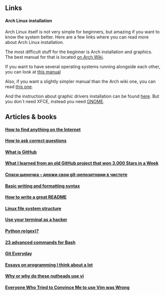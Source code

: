 ## Links
#### Arch Linux installation
Arch Linux itself is not very simple for beginners, but amazing 
if you want to know the system better. Here are a few links where
you can read more about Arch Linux installation.

The most difficult stuff for the beginner is Arch installation and graphics. 
The best manual for that is located 
[on Arch Wiki](https://wiki.archlinux.org/index.php/installation_guide). 

If you want to have several operating systems running alongside each other, you can look at
[this manual](https://sollus-soft.blogspot.com/2017/01/arch-linux-windows-10-uefi-systemd-boot.html)

Also, if you want a slightly simpler manual than the Arch wiki one, you can read 
[this one](https://sollus-soft.blogspot.com/2017/01/arch-linux-64-uefi-systemd-boot-grub.html). 

And the instruction about graphic drivers installation can be found 
[here](https://ziggi.org/ustanovka-i-nastroyka-arch-linux-xfce-chast-1/).
But you don\`t need XFCE, instead you need [GNOME](https://wiki.archlinux.org/index.php/GNOME).

## Articles & books

#### [How to find anything on the Internet](https://www.alec.fyi/dorking-how-to-find-anything-on-the-internet.html)

#### [How to ask correct questions](http://segfault.kiev.ua/smart-questions-ru.html#classic)

#### [What is GitHub](https://www.howtogeek.com/180167/htg-explains-what-is-github-and-what-do-geeks-use-it-for/)

#### [What I learned from an old GitHub project that won 3,000 Stars in a Week](https://www.freecodecamp.org/news/what-i-learned-from-an-old-github-project-that-won-3-000-stars-in-a-week-628349a5ee14/)

#### [Спаси щеночка – держи свои git-репозитории в чистоте](https://proglib.io/p/clean-git-repo/)

#### [Basic writing and formatting syntax](https://docs.github.com/en/github/writing-on-github/basic-writing-and-formatting-syntax)

#### [How to write a great README](https://thoughtbot.com/blog/how-to-write-a-great-readme)

#### [Linux file system structure](https://www.youtube.com/watch?v=HbgzrKJvDRw&feature=youtu.be)

#### [Use your terminal as a hacker](https://techrocks.ru/2018/11/15/how-to-code-like-a-hacker-in-the-terminal/)

#### [Python re\(gex\)?](https://drive.google.com/file/d/1P7YMIM1X6Qb7m4_ImmDnAoLes9gB_kS8/view)

#### [23 advanced commands for Bash](https://proglib.io/p/bash-23-advanced-commands/)

#### [Git Everyday](https://git-scm.com/docs/giteveryday)

#### [Essays on programming I think about a lot](https://www.benkuhn.net/progessays/)

#### [Why or why do these nutheads use vi](http://www.viemu.com/a-why-vi-vim.html)

#### [Everyone Who Tried to Convince Me to use Vim was Wrong](https://yehudakatz.com/2010/07/29/everyone-who-tried-to-convince-me-to-use-vim-was-wrong/)
